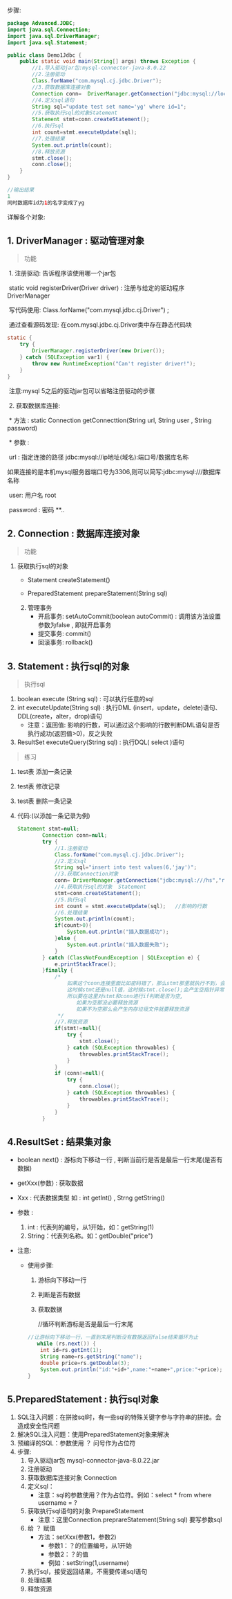 <!-- toc -->

步骤:

```java
package Advanced.JDBC;
import java.sql.Connection;
import java.sql.DriverManager;
import java.sql.Statement;

public class Demo1Jdbc {
    public static void main(String[] args) throws Exception {
        //1.导入驱动jar包:mysql-connector-java-8.0.22
        //2.注册驱动
        Class.forName("com.mysql.cj.jdbc.Driver");
        //3.获取数据库连接对象
        Connection conn=  DriverManager.getConnection("jdbc:mysql://localhost:3306/hs","root","123456");
        //4.定义sql语句
        String sql="update test set name='yg' where id=1";
        //5.获取执行sql的对象Statement
        Statement stmt=conn.createStatement();
        //6.执行sql
        int count=stmt.executeUpdate(sql);
        //7.处理结果
        System.out.println(count);
        //8.释放资源
        stmt.close();
        conn.close();
    }
}

//输出结果
1
同时数据库id为1的名字变成了yg
```

详解各个对象:

## 1.  DriverManager :  驱动管理对象

> 功能

​         1.  注册驱动: 告诉程序该使用哪一个jar包

​           static  void  registerDriver(Driver   driver) :  注册与给定的驱动程序 DriverManager

​           写代码使用: Class.forName("com.mysql.jdbc.cj.Driver") ;

​           通过查看源码发现: 在com.mysql.jdbc.cj.Driver类中存在静态代码块     

```java
static {
    try {
        DriverManager.registerDriver(new Driver());
    } catch (SQLException var1) {
        throw new RuntimeException("Can't register driver!");
    }
}
```

​           注意:mysql 5之后的驱动jar包可以省略注册驱动的步骤

​         2.  获取数据库连接:

​            *   方法 : static  Connection   getConnecttion(String url, String user ,  String  password)

​            *   参数 : 

​                   url :  指定连接的路径     jdbc:mysql://ip地址(域名):端口号/数据库名称

​                             如果连接的是本机mysql服务器端口号为3306,则可以简写:jdbc:mysql:///数据库名称

​                   user:  用户名                  root

​                   password :  密码           **..     

## 2.  Connection : 数据库连接对象

> 功能

1. 获取执行sql的对象

   * Statement   createStatement()

   * PreparedStatement    prepareStatement(String  sql)

   2. 管理事务 
      * 开启事务: setAutoCommit(boolean   autoCommit) :  调用该方法设置参数为false , 即就开启事务
      * 提交事务: commit()
      * 回滚事务: rollback()

## 3.  Statement :  执行sql的对象

> 执行sql

1. boolean   execute (String  sql) : 可以执行任意的sql
2. int  executeUpdate(String  sql) :  执行DML (insert，update，delete)语句、DDL(create，alter，drop)语句
   * 注意：返回值: 影响的行数，可以通过这个影响的行数判断DML语句是否执行成功(返回值>0)，反之失败 
3. ResultSet   executeQuery(String  sql) :  执行DQL( select )语句   

> 练习

1. test表  添加一条记录  

2. test表  修改记录

3. test表  删除一条记录

4. 代码:(以添加一条记录为例)

   ```java
   Statement stmt=null;
           Connection conn=null;
           try {
               //1.注册驱动
               Class.forName("com.mysql.cj.jdbc.Driver");
               //2.定义sql
               String sql="insert into test values(6,'jay')";
               //3.获取Connection对象
               conn= DriverManager.getConnection("jdbc:mysql:///hs","root","123456");
               //4.获取执行sql的对象  Statement
               stmt=conn.createStatement();
               //5.执行sql
               int count = stmt.executeUpdate(sql);   //影响的行数
               //6.处理结果
               System.out.println(count);
               if(count>0){
                   System.out.println("插入数据成功");
               }else {
                   System.out.println("插入数据失败");
               }
           } catch (ClassNotFoundException | SQLException e) {
               e.printStackTrace();
           }finally {
               /*
                   如果这个conn连接里面比如密码错了，那么stmt那里就执行不到，会掉到catch里面
                   这时候stmt还是null值，这时候stmt.close();会产生空指针异常
                   所以要在这里对stmt和conn进行if判断是否为空,
                      如果为空那没必要释放资源
                      如果不为空那么会产生内存垃圾文件就要释放资源
                */
               //7.释放资源
               if(stmt!=null){
                   try {
                       stmt.close();
                   } catch (SQLException throwables) {
                       throwables.printStackTrace();
                   }
               }
               if (conn!=null){
                   try {
                       conn.close();
                   } catch (SQLException throwables) {
                       throwables.printStackTrace();
                   }
               }
           }                
   ```

## 4.ResultSet :  结果集对象 

*   boolean next() :  游标向下移动一行 , 判断当前行是否是最后一行末尾(是否有数据)

*   getXxx(参数) : 获取数据

  * Xxx : 代表数据类型  如 :  int getInt() , Strng getString() 
  * 参数 : 
    1. int : 代表列的编号，从1开始，如：getString(1)
    2. String：代表列名称。如：getDouble("price")

* 注意:

  * 使用步骤:

    1. 游标向下移动一行
    2. 判断是否有数据
    3. 获取数据

       //循环判断游标是否是最后一行末尾

    ```java
    //让游标向下移动一行，一直到末尾判断没有数据返回false结束循环为止
       while (rs.next()) {
        int id=rs.getInt(1);
        String name=rs.getString("name");
        double price=rs.getDouble(3);
        System.out.println("id:"+id+",name:"+name+",price:"+price);
    }
    ```


## 5.PreparedStatement : 执行sql对象

1. SQL注入问题：在拼接sql时，有一些sql的特殊关键字参与字符串的拼接。会造成安全性问题
2. 解决SQL注入问题：使用PreparedStatement对象来解决
3. 预编译的SQL：参数使用 ？ 问号作为占位符
4. 步骤:
   1. 导入驱动jar包 mysql-connector-java-8.0.22.jar
   2. 注册驱动
   3. 获取数据库连接对象 Connection
   4. 定义sql：
      * 注意：sql的参数使用？作为占位符。例如：select * from where username = ?
   5. 获取执行sql语句的对象 PrepareStatement
      * 注意：这里Connection.preprareStatement(String sql) 要写参数sql
   6. 给 ？ 赋值
      * 方法：setXxx(参数1，参数2)
        * 参数1：？的位置编号，从1开始
        * 参数2：？的值
        * 例如：setString(1,username)
   7. 执行sql，接受返回结果，不需要传递sql语句
   8. 处理结果
   9. 释放资源
